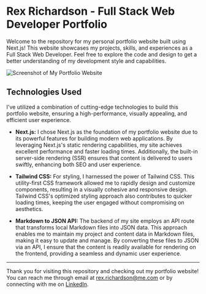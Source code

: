 # Rex Richardson - Full Stack Web Developer Portfolio

Welcome to the repository for my personal portfolio website built using Next.js! This website showcases my projects, skills, and experiences as a Full Stack Web Developer. Feel free to explore the code and design to get a better understanding of my development style and capabilities.

![Screenshot of My Portfolio Website](https://github.com/rexrichardson/rex-portfolio/assets/44954855/3ab1f0e9-50f9-468e-b993-63818fe5fe12)

## Technologies Used

I've utilized a combination of cutting-edge technologies to build this portfolio website, ensuring a high-performance, visually appealing, and efficient user experience.

- **Next.js:** I chose Next.js as the foundation of my portfolio website due to its powerful features for building modern web applications. By leveraging Next.js's static rendering capabilities, my site achieves excellent performance and faster loading times. Additionally, the built-in server-side rendering (SSR) ensures that content is delivered to users swiftly, enhancing both SEO and user experience.

- **Tailwind CSS:** For styling, I harnessed the power of Tailwind CSS. This utility-first CSS framework allowed me to rapidly design and customize components, resulting in a visually cohesive and responsive design. Tailwind CSS's optimized styling approach also contributes to quicker loading times, keeping the user engaged without compromising on aesthetics.

- **Markdown to JSON API:** The backend of my site employs an API route that transforms local Markdown files into JSON data. This approach enables me to maintain my project and content data in Markdown files, making it easy to update and manage. By converting these files to JSON via an API, I ensure that the content is readily available for rendering on the frontend, providing a seamless and dynamic user experience.

---

Thank you for visiting this repository and checking out my portfolio website! You can reach me through email at [rex.richardson@me.com](mailto:rex.richardson@me.com) or by connecting with me on [LinkedIn]([https://www.linkedin.com/in/rexrichardson/](https://www.linkedin.com/in/rex-richardson)).

   

